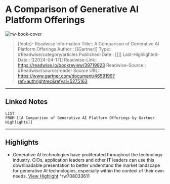 # A Comparison of Generative AI Platform Offerings

![rw-book-cover](https://readwise-assets.s3.amazonaws.com/static/images/article3.5c705a01b476.png)
<br>
>[!note]- Readwise Information
>Title:: A Comparison of Generative AI Platform Offerings
>Author:: [[Gartner]]
>Type:: #Readwise/category/articles
>Published-Date:: [[]]
>Last-Highlighted-Date:: [[2024-04-17]]
>Readwise-Link:: https://readwise.io/bookreview/39719923
>Readwise-Source:: #Readwise/source/reader
>Source URL:: https://www.gartner.com/document/4659199?ref=authrightrec&refval=5275163
--- 

## Linked Notes
```dataview
LIST
FROM [[A Comparison of Generative AI Platform Offerings by Gartner Highlights]]
```

---

## Highlights
- Generative AI technologies have proliferated throughout the technology industry. CIOs, application leaders and other IT leaders can use this downloadable presentation to better understand the market landscape for generative AI technologies, especially within the context of their own needs. [View Highlight](https://readwise.io/open/708033611) ^rw708033611
